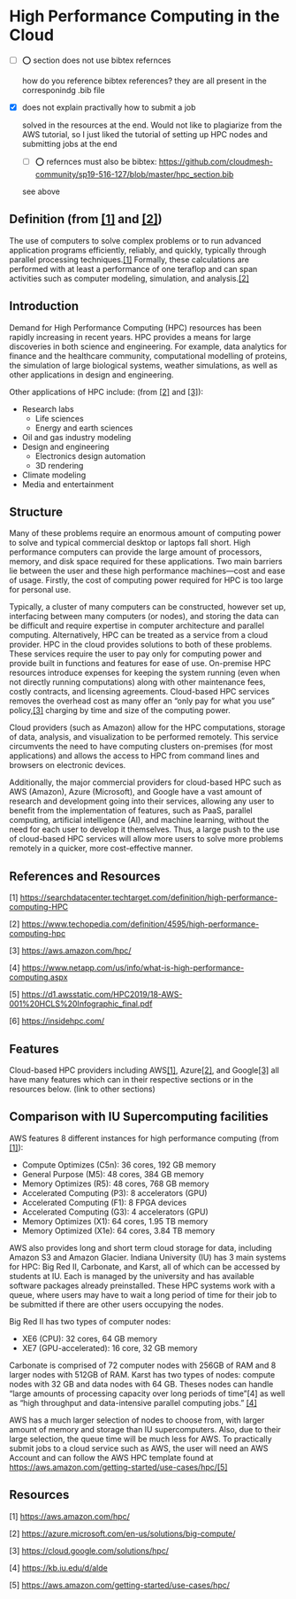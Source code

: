 

# High Performance Computing in the Cloud

- [ ] :o: section does not use bibtex refernces
    
    how do you reference bibtex references? they are all present in the corresponindg .bib file
    
- [X] does not explain practivally how to submit a job
    
    solved in the resources at the end. Would not like to plagiarize from the AWS tutorial, so I just liked the tutorial of setting up HPC nodes and submitting jobs at the end
    
    - [ ] :o: refernces must also be bibtex: https://github.com/cloudmesh-community/sp19-516-127/blob/master/hpc_section.bib
   
   see above

## Definition (from [[1]](<https://searchdatacenter.techtarget.com/definition/high-performance-computing-HPC>) and [[2]](<https://www.techopedia.com/definition/4595/high-performance-computing-hpc>))

The use of computers to solve complex problems or to run advanced application programs efficiently, reliably, and quickly, typically through parallel processing techniques.[[1]](https://searchdatacenter.techtarget.com/definition/high-performance-computing-HPC) Formally, these calculations are performed with at least a performance of one teraflop and can span activities such as computer modeling, simulation, and analysis.[[2]](https://www.techopedia.com/definition/4595/high-performance-computing-hpc)

## Introduction

Demand for High Performance Computing (HPC) resources has been rapidly increasing in recent years. HPC provides a means for large discoveries in both science and engineering. For example, data analytics for finance and the healthcare community, computational modelling of proteins, the simulation of large biological systems, weather simulations, as well as other applications in design and engineering.

Other applications of HPC include: (from [[2]](<https://www.techopedia.com/definition/4595/high-performance-computing-hpc>) and [[3]](<https://aws.amazon.com/hpc/>)):

* Research labs
  * Life sciences
  * Energy and earth sciences
* Oil and gas industry modeling
* Design and engineering
  * Electronics design automation
  * 3D rendering
* Climate modeling
* Media and entertainment

## Structure

Many of these problems require an enormous amount of computing power to solve and typical commercial desktop or laptops fall short. High performance computers can provide the large amount of processors, memory, and disk space required for these applications. Two main barriers lie between the user and these high performance machines—cost and ease of usage. Firstly, the cost of computing power required for HPC is too large for personal use.

Typically, a cluster of many computers can be constructed, however set up, interfacing between many computers (or nodes), and storing the data can be difficult and require expertise in computer architecture and parallel computing. Alternatively, HPC can be treated as a service from a cloud provider. HPC in the cloud provides solutions to both of these problems. These services require the user to pay only for computing power and provide built in functions and features for ease of use. On-premise HPC resources introduce expenses for keeping the system running (even when not directly running computations) along with other maintenance fees, costly contracts, and licensing agreements. Cloud-based HPC services removes the overhead cost as many offer an “only pay for what you use” policy,[[3]](<https://aws.amazon.com/hpc/>) charging by time and size of the computing power.

Cloud providers (such as Amazon) allow for the HPC computations, storage of data, analysis, and visualization to be performed remotely. This service circumvents the need to have computing clusters on-premises (for most applications) and allows the access to HPC from command lines and browsers on electronic devices.

Additionally, the major commercial providers for cloud-based HPC such as AWS (Amazon), Azure (Microsoft), and Google have a vast amount of research and development going into their services, allowing any user to benefit from the implementation of features, such as PaaS, parallel computing, artificial intelligence (AI), and machine learning, without the need for each user to develop it themselves. Thus, a large push to the use of cloud-based HPC services will allow more users to solve more problems remotely in a quicker, more cost-effective manner.

## References and Resources

 [1] <https://searchdatacenter.techtarget.com/definition/high-performance-computing-HPC>
 
 [2] <https://www.techopedia.com/definition/4595/high-performance-computing-hpc>
  
 [3] <https://aws.amazon.com/hpc/>
  
 [4] <https://www.netapp.com/us/info/what-is-high-performance-computing.aspx> 
  
 [5] <https://d1.awsstatic.com/HPC2019/18-AWS-001%20HCLS%20Infographic_final.pdf>
  
 [6] <https://insidehpc.com/>
  

## Features

Cloud-based HPC providers including AWS[[1]](<https://aws.amazon.com/hpc/>), Azure[[2]](<https://azure.microsoft.com/en-us/solutions/big-compute/>), and Google[[3]](<https://cloud.google.com/solutions/hpc/>) all have many features which can in their respective sections or in the resources below. (link to other sections)

## Comparison with IU Supercomputing facilities

AWS features 8 different instances for high performance computing (from [[1]](<https://aws.amazon.com/hpc/>)):

* Compute Optimizes (C5n): 36 cores, 192 GB memory
* General Purpose (M5): 48 cores, 384 GB memory
* Memory Optimizes (R5): 48 cores, 768 GB memory
* Accelerated Computing (P3): 8 accelerators (GPU)
* Accelerated Computing (F1): 8 FPGA devices
* Accelerated Computing (G3): 4 accelerators (GPU)
* Memory Optimizes (X1): 64 cores, 1.95 TB memory
* Memory Optimized (X1e): 64 cores, 3.84 TB memory

AWS also provides long and short term cloud storage for data, including Amazon S3 and Amazon Glacier.
Indiana University (IU) has 3 main systems for HPC: Big Red II, Carbonate, and Karst, all of which can be accessed by students at IU. Each is managed by the university and has available software packages already preinstalled. These HPC systems work with a queue, where users may have to wait a long period of time for their job to be submitted if there are other users occupying the nodes.

Big Red II has two types of computer nodes:
* XE6 (CPU): 32 cores, 64 GB memory
* XE7 (GPU-accelerated): 16 core, 32 GB memory

Carbonate is comprised of 72 computer nodes with 256GB of RAM and 8 larger nodes with 512GB of RAM.
Karst has two types of nodes: compute nodes with 32 GB and data nodes with 64 GB. Theses nodes can handle “large amounts of processing capacity over long periods of time”[4] as well as “high throughput and data-intensive parallel computing jobs.” [[4]](<https://kb.iu.edu/d/alde>)

AWS has a much larger selection of nodes to choose from, with larger amount of memory and storage than IU supercomputers. Also, due to their large selection, the queue time will be much less for AWS. To practically submit jobs to a cloud service such as AWS, the user will need an AWS Account and can follow the AWS HPC template found at <https://aws.amazon.com/getting-started/use-cases/hpc/>[[5]](<https://aws.amazon.com/getting-started/use-cases/hpc/>)

## Resources

 [1] <https://aws.amazon.com/hpc/>
  
 [2] <https://azure.microsoft.com/en-us/solutions/big-compute/>
  
 [3] <https://cloud.google.com/solutions/hpc/>
  
 [4] <https://kb.iu.edu/d/alde>
  
 [5] <https://aws.amazon.com/getting-started/use-cases/hpc/>
  
